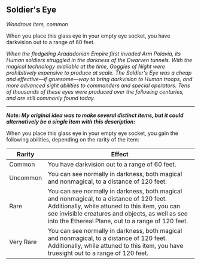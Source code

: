 ## Soldier's Eye
*Wondrous item, common*

When you place this glass eye in your empty eye socket, you have darkvision out to a range of 60 feet.

_When the fledgeling Aradadonian Empire first invaded Arm Polavia, its Human soldiers struggled in the darkness of the Dwarven tunnels. With the magical technology available at the time, Goggles of Night were prohibitively expensive to produce at scale. The Soldier's Eye was a cheap and effective—if gruesome—way to bring darkvision to Human troops, and more advanced sight abilities to commanders and special operators. Tens of thousands of these eyes were produced over the following centuries, and are still commonly found today._

--------

_**Note: My original idea was to make several distinct items, but it could alternatively be a single item with this description:**_

When you place this glass eye in your empty eye socket, you gain the following abilities, depending on the rarity of the item:

| Rarity | Effect |
|---|---|
| Common | You have darkvision out to a range of 60 feet. |
| Uncommon | You can see normally in darkness, both magical and nonmagical, to a distance of 120 feet. |
| Rare | You can see normally in darkness, both magical and nonmagical, to a distance of 120 feet.<br>Additionally, while attuned to this item, you can see invisible creatures and objects, as well as see into the Ethereal Plane, out to a range of 120 feet. |
| Very Rare | You can see normally in darkness, both magical and nonmagical, to a distance of 120 feet.<br>Additionally, while attuned to this item, you have truesight out to a range of 120 feet. |
